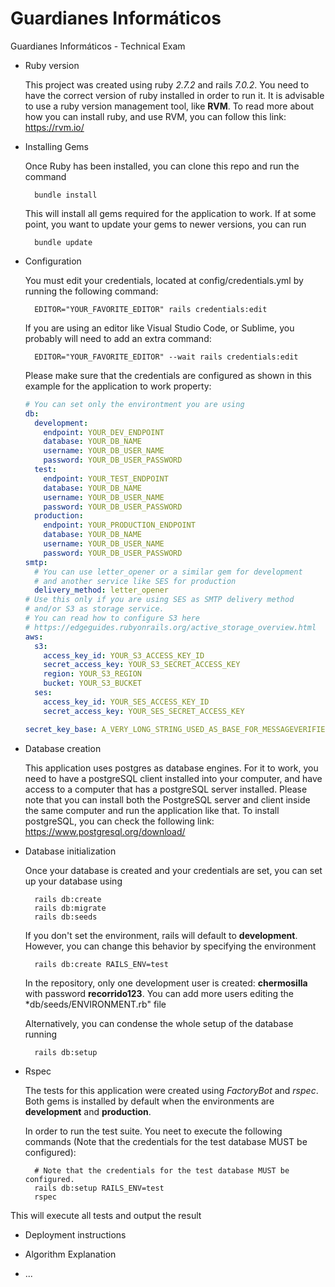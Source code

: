 # Guardianes Informáticos

Guardianes Informáticos - Technical Exam

* Ruby version

  This project was created using ruby *2.7.2* and rails *7.0.2*.
  You need to have the correct version of ruby installed in order to run it.
  It is advisable to use a ruby version management tool, like **RVM**. 
  To read more about how you can install ruby, and use RVM, you can follow this
  link: https://rvm.io/

* Installing Gems

  Once Ruby has been installed, you can clone this repo and run the command

  ```console
    bundle install
  ```

  This will install all gems required for the application to work. If at some
  point, you want to update your gems to newer versions, you can run

  ```console
    bundle update
  ```

* Configuration

  You must edit your credentials, located at config/credentials.yml by running the following command:
  ```console
    EDITOR="YOUR_FAVORITE_EDITOR" rails credentials:edit 
  ```

  If you are using an editor like Visual Studio Code, or Sublime, you probably will need to add an extra command:
  ```console
    EDITOR="YOUR_FAVORITE_EDITOR" --wait rails credentials:edit
  ```

  Please make sure that the credentials are configured as shown in this example for the 
  application to work property:

  ```yml
  # You can set only the environtment you are using
  db:
    development:
      endpoint: YOUR_DEV_ENDPOINT
      database: YOUR_DB_NAME
      username: YOUR_DB_USER_NAME
      password: YOUR_DB_USER_PASSWORD
    test:
      endpoint: YOUR_TEST_ENDPOINT
      database: YOUR_DB_NAME
      username: YOUR_DB_USER_NAME
      password: YOUR_DB_USER_PASSWORD
    production:
      endpoint: YOUR_PRODUCTION_ENDPOINT
      database: YOUR_DB_NAME
      username: YOUR_DB_USER_NAME
      password: YOUR_DB_USER_PASSWORD
  smtp:
    # You can use letter_opener or a similar gem for development
    # and another service like SES for production
    delivery_method: letter_opener
  # Use this only if you are using SES as SMTP delivery method 
  # and/or S3 as storage service.
  # You can read how to configure S3 here
  # https://edgeguides.rubyonrails.org/active_storage_overview.html
  aws:
    s3: 
      access_key_id: YOUR_S3_ACCESS_KEY_ID
      secret_access_key: YOUR_S3_SECRET_ACCESS_KEY
      region: YOUR_S3_REGION
      bucket: YOUR_S3_BUCKET
    ses:
      access_key_id: YOUR_SES_ACCESS_KEY_ID
      secret_access_key: YOUR_SES_SECRET_ACCESS_KEY

  secret_key_base: A_VERY_LONG_STRING_USED_AS_BASE_FOR_MESSAGEVERIFIERS_IN_RAILS
  ```

* Database creation

  This application uses postgres as database engines. For it to work, you need
  to have a postgreSQL client installed into your computer, and have access
  to a computer that has a postgreSQL server installed. Please note that you can
  install both the PostgreSQL server and client inside the same computer and run
  the application like that. To install postgreSQL, you can check the following link:
  https://www.postgresql.org/download/

* Database initialization

  Once your database is created and your credentials are set, you can set up your database using
  ```console
    rails db:create
    rails db:migrate
    rails db:seeds
  ```

  If you don't set the environment, rails will default to **development**. However, 
  you can change this behavior by specifying the environment
  ```console
    rails db:create RAILS_ENV=test
  ```

  In the repository, only one development user is created: **chermosilla** with
  password **recorrido123**. You can add more users editing the *db/seeds/ENVIRONMENT.rb"
  file

  Alternatively, you can condense the whole setup of the database running
  ```console
    rails db:setup
  ```

* Rspec

  The tests for this application were created using *FactoryBot* and *rspec*. 
  Both gems is installed by default when the environments are **development** and **production**.

  In order to run the test suite. You neet to execute the following commands (Note that the 
  credentials for the test database MUST be configured):

  ```console
    # Note that the credentials for the test database MUST be configured.
    rails db:setup RAILS_ENV=test
    rspec
  ```

This will execute all tests and output the result

* Deployment instructions

* Algorithm Explanation

* ...
